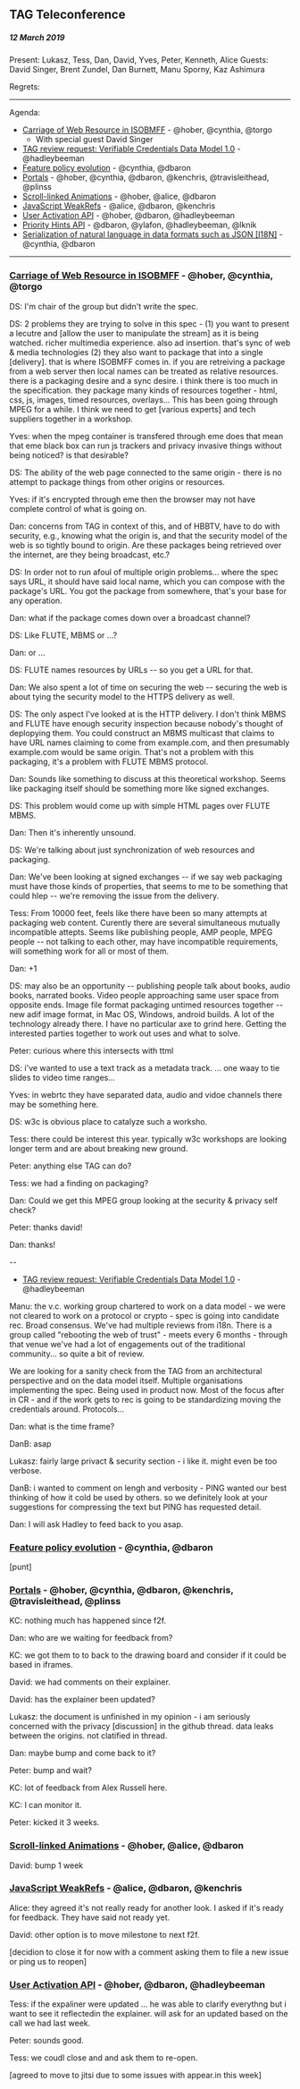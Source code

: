 ﻿## TAG Teleconference
##### 12 March 2019

Present: Lukasz, Tess, Dan, David, Yves, Peter, Kenneth, Alice 
Guests: David Singer, Brent Zundel, Dan Burnett, Manu Sporny, Kaz Ashimura

Regrets:

---

Agenda:

* [Carriage of Web Resource in ISOBMFF](https://github.com/w3ctag/design-reviews/issues/285) - @hober, @cynthia, @torgo
  * With special guest David Singer
* [TAG review request:  Verifiable Credentials Data Model 1.0](https://github.com/w3ctag/design-reviews/issues/343) - @hadleybeeman
* [Feature policy evolution](https://github.com/w3ctag/design-reviews/issues/341) - @cynthia, @dbaron
* [Portals](https://github.com/w3ctag/design-reviews/issues/331) - @hober, @cynthia, @dbaron, @kenchris, @travisleithead, @plinss
* [Scroll-linked Animations](https://github.com/w3ctag/design-reviews/issues/330) - @hober, @alice, @dbaron
* [JavaScript WeakRefs](https://github.com/w3ctag/design-reviews/issues/321) - @alice, @dbaron, @kenchris
* [User Activation API](https://github.com/w3ctag/design-reviews/issues/300) - @hober, @dbaron, @hadleybeeman
* [Priority Hints API](https://github.com/w3ctag/design-reviews/issues/241) - @dbaron, @ylafon, @hadleybeeman, @lknik
* [Serialization of natural language in data formats such as JSON [I18N]](https://github.com/w3ctag/design-reviews/issues/178) - @cynthia, @dbaron

---

### [Carriage of Web Resource in ISOBMFF](https://github.com/w3ctag/design-reviews/issues/285) - @hober, @cynthia, @torgo

DS: I'm chair of the group but didn't write the spec.

DS: 2 problems they are trying to solve in this spec - (1) you want to present a lecutre and [allow the user to manipulate the stream] as it is being watched. richer multimedia experience. also ad insertion. that's sync of web & media technologies (2) they also want to package that into a single [delivery]. that is where ISOBMFF comes in. if you are retreiving a package from a web server then local names can be treated as relative resources. there is a packaging desire and a sync desire. i think there is too much in the specification. they package many kinds of resources together - html, css, js, images, timed resources, overlays...  This has been going through MPEG for a while.  I think we need to get [various experts] and tech suppliers together in a workshop.

Yves: when the mpeg container is transfered through eme does that mean that eme black box can run js trackers and privacy invasive things without being noticed? is that desirable?

DS: The ability of the web page connected to the same origin - there is no attempt to package things from other origins or resources.  

Yves: if it's encrypted through eme then the browser may not have complete control of what is going on.

Dan: concerns from TAG in context of this, and of HBBTV, have to do with security, e.g., knowing what the origin is, and that the security model of the web is so tightly bound to origin.  Are these packages being retrieved over the internet, are they being broadcast, etc.?

DS: In order not to run afoul of multiple origin problems... where the spec says URL, it should have said local name, which you can compose with the package's URL.  You got the package from somewhere, that's your base for any operation.

Dan: what if the package comes down over a broadcast channel?

DS: Like FLUTE, MBMS or ...?

Dan: or ...

DS: FLUTE names resources by URLs -- so you get a URL for that.

Dan: We also spent a lot of time on securing the web -- securing the web is about tying the security model to the HTTPS delivery as well.

DS: The only aspect I've looked at is the HTTP delivery.  I don't think MBMS and FLUTE have enough security inspection because nobody's thought of deplopying them.  You could construct an MBMS multicast that claims to have URL names claiming to come from example.com, and then presumably example.com would be same origin.  That's not a problem with this packaging, it's a problem with FLUTE MBMS protocol.

Dan: Sounds like something to discuss at this theoretical workshop.  Seems like packaging itself should be something more like signed exchanges.

DS: This problem would come up with simple HTML pages over FLUTE MBMS.

Dan: Then it's inherently unsound.

DS: We're talking about just synchronization of web resources and packaging.

Dan: We've been looking at signed exchanges -- if we say web packaging must have those kinds of properties, that seems to me to be something that could hlep -- we're removing the issue from the delivery.

Tess: From 10000 feet, feels like there have been so many attempts at packaging web content.  Curently there are several simultaneous mutually incompatible attepts.  Seems like publishing people, AMP people, MPEG people -- not talking to each other, may have incompatible requirements, will something work for all or most of them.

Dan: +1

DS: may also be an opportunity -- publishing people talk about books, audio books, narrated books.  Video people approaching same user space from opposite ends.  Image file format packaging untimed resources together -- new adif image format, in Mac OS, Windows, android builds.  A lot of the technology already there.  I have no particular axe to grind here.  Getting the interested parties together to work out uses and what to solve.

Peter: curious where this intersects with ttml

DS: i've wanted to use a text track as a metadata track. ... one waay to tie slides to video time ranges... 

Yves: in webrtc they have separated data, audio and vidoe channels there may be something here.

DS: w3c is obvious place to catalyze such a worksho. 

Tess: there could be interest this year. typically w3c workshops are looking longer term and are about breaking new ground. 

Peter: anything else TAG can do?

Tess: we had a finding on packaging?

Dan: Could we get this MPEG group looking at the security & privacy self check?

Peter: thanks david!

Dan: thanks!

--

* [TAG review request:  Verifiable Credentials Data Model 1.0](https://github.com/w3ctag/design-reviews/issues/343) - @hadleybeeman

Manu: the v.c. working group chartered to work on a data model - we were not cleared to work on a protocol or crypto - spec is going into candidate rec. Broad consensus. We've had multiple reviews from i18n.  There is a group called "rebooting the web of trust" - meets every 6 months - through that venue we've had a lot of engagements out of the traditional community... so quite a bit of review.

We are looking for a sanity check from the TAG from an architectural perspective and on the data model itself.  Multiple organisations implementing the spec.  Being used in product now.  Most of the focus after in CR - and if the work gets to rec is going to be standardizing moving the credentials around. Protocols... 

Dan: what is the time frame?

DanB: asap 

Lukasz: fairly large privact & security section - i like it. might even be too verbose.

DanB: i wanted to comment on lengh and verbosity - PING wanted our best thinking of how it cold be used by others. so we definitely look at your suggestions for compressing the text but PING has requested detail.

Dan: I will ask Hadley to feed back to you asap.


### [Feature policy evolution](https://github.com/w3ctag/design-reviews/issues/341) - @cynthia, @dbaron

[punt]

### [Portals](https://github.com/w3ctag/design-reviews/issues/331) - @hober, @cynthia, @dbaron, @kenchris, @travisleithead, @plinss

KC: nothing much has happened since f2f. 

Dan: who are we waiting for feedback from?

KC: we got them to to back to the drawing board and consider if it could be based in iframes.

David: we had comments on their explainer.

David: has the explainer been updated?

Lukasz: the document is unfinished in my opinion - i am seriously concerned with the privacy [discussion] in the github thread. data leaks between the origins. not clatified in thread.

Dan: maybe bump and come back to it?

Peter: bump and wait?

KC: lot of feedback from Alex Russell here.

KC: I can monitor it.

Peter: kicked it 3 weeks.

### [Scroll-linked Animations](https://github.com/w3ctag/design-reviews/issues/330) - @hober, @alice, @dbaron

David: bump 1 week

### [JavaScript WeakRefs](https://github.com/w3ctag/design-reviews/issues/321) - @alice, @dbaron, @kenchris

Alice: they agreed it's not really ready for another look. I asked if it's ready for feedback. They have said not ready yet.

David: other option is to move milestone to next f2f.

[decidion to close it for now with a comment asking them to file a new issue or ping us to reopen]

### [User Activation API](https://github.com/w3ctag/design-reviews/issues/300) - @hober, @dbaron, @hadleybeeman

Tess: if the expaliner were updated ... he was able to clarify everythng but i want to see it reflectedin the explainer.  will ask for an updated based on the call we had last week.

Peter: sounds good.

Tess: we coudl close and and ask them to re-open.


[agreed to move to jitsi due to some issues with appear.in this week]